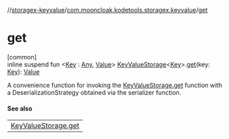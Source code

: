 //[storagex-keyvalue](../../index.md)/[com.mooncloak.kodetools.storagex.keyvalue](index.md)/[get](get.md)

# get

[common]\
inline suspend fun &lt;[Key](get.md) : [Any](https://kotlinlang.org/api/latest/jvm/stdlib/kotlin/-any/index.html), [Value](get.md)&gt; [KeyValueStorage](-key-value-storage/index.md)&lt;[Key](get.md)&gt;.[get](get.md)(key: [Key](get.md)): [Value](get.md)

A convenience function for invoking the [KeyValueStorage.get](-key-value-storage/get.md) function with a DeserializationStrategy obtained via the serializer function.

#### See also

| |
|---|
| [KeyValueStorage.get](-key-value-storage/get.md) |
